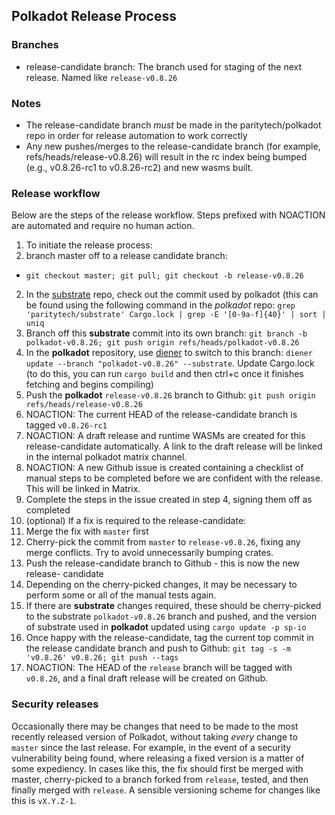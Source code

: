 Polkadot Release Process
------------------------

### Branches
* release-candidate branch: The branch used for staging of the next release.
  Named like `release-v0.8.26`
  
### Notes
* The release-candidate branch *must* be made in the paritytech/polkadot repo in
order for release automation to work correctly
* Any new pushes/merges to the release-candidate branch (for example,
refs/heads/release-v0.8.26) will result in the rc index being bumped (e.g., v0.8.26-rc1
to v0.8.26-rc2) and new wasms built.

### Release workflow

Below are the steps of the release workflow. Steps prefixed with NOACTION are
automated and require no human action.

1. To initiate the release process:
  1. branch master off to a release candidate branch:
  - `git checkout master; git pull; git checkout -b release-v0.8.26`
  2. In the [substrate](https://github.com/Cardinal-Cryptography/substrate) repo, check out the commit used by polkadot (this can be found using the following command in the *polkadot* repo: `grep 'paritytech/substrate' Cargo.lock | grep -E '[0-9a-f]{40}' | sort | uniq `
  3. Branch off this **substrate** commit into its own branch: `git branch -b polkadot-v0.8.26; git push origin refs/heads/polkadot-v0.8.26`
  4. In the **polkadot** repository, use [diener](https://github.com/bkchr/diener/) to switch to this branch: `diener update --branch "polkadot-v0.8.26" --substrate`. Update Cargo.lock (to do this, you can run `cargo build` and then ctrl+c once it finishes fetching and begins compiling)
  5. Push the **polkadot** `release-v0.8.26` branch to Github: `git push origin refs/heads/release-v0.8.26`
2. NOACTION: The current HEAD of the release-candidate branch is tagged `v0.8.26-rc1`
3. NOACTION: A draft release and runtime WASMs are created for this
  release-candidate automatically. A link to the draft release will be linked in
  the internal polkadot matrix channel.
4. NOACTION: A new Github issue is created containing a checklist of manual
  steps to be completed before we are confident with the release. This will be
  linked in Matrix.
5. Complete the steps in the issue created in step 4, signing them off as
  completed
6. (optional) If a fix is required to the release-candidate:
  1. Merge the fix with `master` first
  2. Cherry-pick the commit from `master` to `release-v0.8.26`, fixing any
  merge conflicts. Try to avoid unnecessarily bumping crates.
  3. Push the release-candidate branch to Github - this is now the new release-
  candidate
  4. Depending on the cherry-picked changes, it may be necessary to perform some
  or all of the manual tests again.
  5. If there are **substrate** changes required, these should be cherry-picked to the substrate `polkadot-v0.8.26` branch and pushed, and the version of substrate used in **polkadot** updated using `cargo update -p sp-io`
7. Once happy with the release-candidate, tag the current top commit in the release candidate branch and push to Github: `git tag -s -m 'v0.8.26' v0.8.26; git push --tags`
9. NOACTION: The HEAD of the `release` branch will be tagged with `v0.8.26`,
  and a final draft release will be created on Github.

### Security releases

Occasionally there may be changes that need to be made to the most recently
released version of Polkadot, without taking *every* change to `master` since
the last release. For example, in the event of a security vulnerability being
found, where releasing a fixed version is a matter of some expediency. In cases
like this, the fix should first be merged with master, cherry-picked to a branch
forked from `release`, tested, and then finally merged with `release`. A
sensible versioning scheme for changes like this is `vX.Y.Z-1`.
